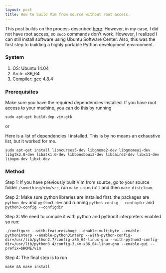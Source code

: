 ```yaml
---
layout: post
title: How to build Vim from source without root access. 
---
```


This post builds on the process described [here](https://github.com/Valloric/YouCompleteMe/wiki/Building-Vim-from-source). However, in my case, I did not have root access, so `sudo` commands
don't work. However, I realized I can still install software using Ubuntu Software Center. Also, this was the first step to building a highly portable Python development environment. 


### System

1. OS: Ubuntu 14.04 
2. Arch: x86_64
3. Compiler: gcc 4.8.4


### Prerequisites

Make sure you have the required dependencies installed. If you have root access to your machine, you can do this by running 

```
sudo apt-get build-dep vim-gtk
```

or

Here is a list of dependencies I installed. This is by no means an exhaustive list, but it worked for me. 

```
sudo apt-get install libncurses5-dev libgnome2-dev libgnomeui-dev libgtk2.0-dev libatk1.0-dev libbonoboui2-dev libcairo2-dev libx11-dev libxpm-dev libxt-dev 
```

### Method

Step 1: If you have previously built Vim from source, go to your source folder `/something/vim/src`, run `make uninstall` and then `make distclean`.

Step 2: Make sure python libraries are installed first. the packages are `python-dev` and `python3-dev` and running `python-config --configdir` and `python3-config --configdir`

Step 3: We need to compile it with python and python3 interpreters enabled so run:

```
./configure --with-features=huge --enable-multibyte --enable-pythoninterp --enable-python3interp --with-python-config-dir=/usr/lib/python2.7/config-x86_64-linux-gnu --with-python3-config-dir=/usr/lib/python3.4/config-3.4m-x86_64-linux-gnu --enable-gui --prefix=$HOME/vim
```

Step 4: The final step is to run 

```
make && make install 
```

